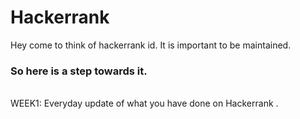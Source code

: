 # Hackerrank
Hey come to think of hackerrank id. It is important to be maintained.
### So here is a step towards it.
<br>
WEEK1: Everyday update of what you have done on Hackerrank .<br>

